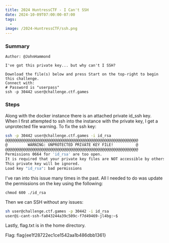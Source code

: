 ```yaml
---
title: 2024 HuntressCTF - I Can't SSH
date: 2024-10-09T07:00:00-07:00
tags:
  - 
image: /2024-HuntressCTF/ssh.png
---
```


### Summary
```
Author: @JohnHammond

I've got this private key... but why can't I SSH?

Download the file(s) below and press Start on the top-right to begin this challenge.
Connect with:
# Password is "userpass"
ssh -p 30442 user@challenge.ctf.games
```

### Steps

Along with the docker instance there is an attached private id_ssh key. When I first attempted to ssh into the instance with the private key, I get a unprotected file warning. To fix the ssh key:

```bash
ssh -p 30442 user@challenge.ctf.games -i id_rsa 
@@@@@@@@@@@@@@@@@@@@@@@@@@@@@@@@@@@@@@@@@@@@@@@@@@@@@@@@@@@
@         WARNING: UNPROTECTED PRIVATE KEY FILE!          @
@@@@@@@@@@@@@@@@@@@@@@@@@@@@@@@@@@@@@@@@@@@@@@@@@@@@@@@@@@@
Permissions 0664 for 'id_rsa' are too open.
It is required that your private key files are NOT accessible by others.
This private key will be ignored.
Load key "id_rsa": bad permissions
```

I've ran into this issue many times in the past. All I needed to do was update the permissions on the key using the following:
```
chmod 600 ./id_rsa
```
Then we can SSH without any issues:

```bash
sh user@challenge.ctf.games -p 30442 -i id_rsa
user@i-cant-ssh-fa043244a39c509c-f7d49469-jl4bg:~$
```
 Lastly, flag.txt is in the home directory. 

Flag: flag{ee1f28722ec1ce1542aa1b486dbb1361}